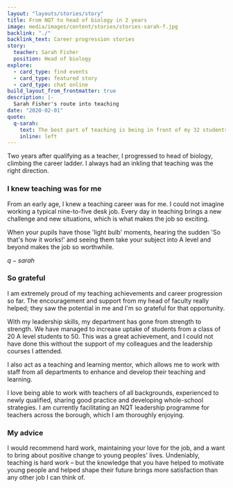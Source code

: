 ```yaml
---
layout: "layouts/stories/story"
title: From NQT to head of biology in 2 years
image: media/images/content/stories/stories-sarah-f.jpg
backlink: "./"
backlink_text: Career progression stories
story:
  teacher: Sarah Fisher
  position: Head of biology
explore:
  - card_type: find events
  - card_type: featured story
  - card_type: chat online
build_layout_from_frontmatter: true
description: |-
  Sarah Fisher's route into teaching
date: "2020-02-01"
quote:
  q-sarah:
    text: The best part of teaching is being in front of my 32 students and seeing how my passion for the subject I teach rubs off on them
    inline: left
---
```


Two years after qualifying as a teacher, I progressed to head of biology, climbing the career ladder. I always had an inkling that teaching was the right direction.

### I knew teaching was for me

From an early age, I knew a teaching career was for me. I could not imagine working a typical nine-to-five desk job. Every day in teaching brings a new challenge and new situations, which is what makes the job so exciting.

When your pupils have those 'light bulb' moments, hearing the sudden 'So that's how it works!' and seeing them take your subject into A level and beyond makes the job so worthwhile.

$q-sarah$

### So grateful

I am extremely proud of my teaching achievements and career progression so far. The encouragement and support from my head of faculty really helped; they saw the potential in me and I'm so grateful for that opportunity.

With my leadership skills, my department has gone from strength to strength. We have managed to increase uptake of students from a class of 20 A level students to 50. This was a great achievement, and I could not have done this without the support of my colleagues and the leadership courses I attended.

I also act as a teaching and learning mentor, which allows me to work with staff from all departments to enhance and develop their teaching and learning.

I love being able to work with teachers of all backgrounds, experienced to newly qualified, sharing good practice and developing whole-school strategies. I am currently facilitating an NQT leadership programme for teachers across the borough, which I am thoroughly enjoying.

### My advice

I would recommend hard work, maintaining your love for the job, and a want to bring about positive change to young peoples' lives. Undeniably, teaching is hard work – but the knowledge that you have helped to motivate young people and helped shape their future brings more satisfaction than any other job I can think of.
